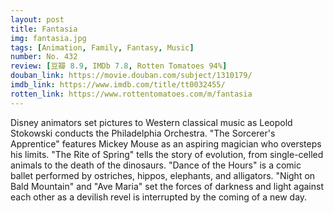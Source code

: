 ```yaml
---
layout: post 
title: Fantasia
img: fantasia.jpg
tags: [Animation, Family, Fantasy, Music]
number: No. 432
review: [豆瓣 8.9, IMDb 7.8, Rotten Tomatoes 94%]
douban_link: https://movie.douban.com/subject/1310179/
imdb_link: https://www.imdb.com/title/tt0032455/
rotten_link: https://www.rottentomatoes.com/m/fantasia
---
```


Disney animators set pictures to Western classical music as Leopold Stokowski conducts the Philadelphia Orchestra. "The Sorcerer's Apprentice" features Mickey Mouse as an aspiring magician who oversteps his limits. "The Rite of Spring" tells the story of evolution, from single-celled animals to the death of the dinosaurs. "Dance of the Hours" is a comic ballet performed by ostriches, hippos, elephants, and alligators. "Night on Bald Mountain" and "Ave Maria" set the forces of darkness and light against each other as a devilish revel is interrupted by the coming of a new day.